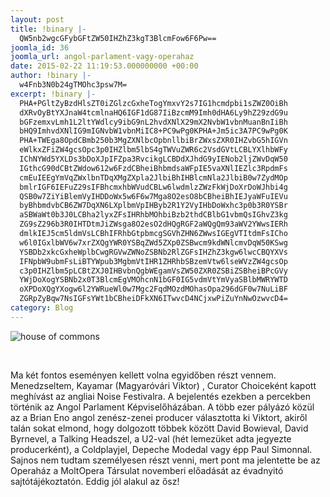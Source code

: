 ```yaml
---
layout: post
title: !binary |-
  QW5nb2wgcGFybGFtZW50IHZhZ3kgT3BlcmFow6F6Pw==
joomla_id: 36
joomla_url: angol-parlament-vagy-operahaz
date: 2015-02-22 11:19:53.000000000 +00:00
author: !binary |-
  w4Fnb3N0b24gTMOhc3psw7M=
excerpt: !binary |-
  PHA+PGltZyBzdHlsZT0iZGlzcGxheTogYmxvY2s7IG1hcmdpbi1sZWZ0OiBh
  dXRvOyBtYXJnaW4tcmlnaHQ6IGF1dG87IiBzcmM9Imh0dHA6Ly9hZ29zdG9u
  bGFzemxvLmh1L2ltYWdlcy9ibG9nL2hvdXNlX29mX2NvbW1vbnMuanBnIiBh
  bHQ9ImhvdXNlIG9mIGNvbW1vbnMiIC8+PC9wPg0KPHA+Jm5ic3A7PC9wPg0K
  PHA+TWEga8OpdCBmb250b3MgZXNlbcOpbnllbiBrZWxsZXR0IHZvbG5hIGVn
  eWlkxZFiZW4gcsOpc3p0IHZlbm5lbS4gTWVuZWR6c2VsdGVtLCBLYXlhbWFy
  IChNYWd5YXLDs3bDoXJpIFZpa3RvcikgLCBDdXJhdG9yIENob2ljZWvDqW50
  IGthcG90dCBtZWdow612w6FzdCBheiBhbmdsaWFpIE5vaXNlIEZlc3RpdmFs
  cmEuIEEgYmVqZWxlbnTDqXMgZXpla2JlbiBhIHBlcmNla2JlbiB0w7ZydMOp
  bmlrIGF6IEFuZ29sIFBhcmxhbWVudCBLw6lwdmlzZWzFkWjDoXrDoWJhbi4g
  QSB0w7ZiYiBlemVyIHDDoWx5w6F6w7Mga8O2esO8bCBheiBhIEJyaWFuIEVu
  byBhbmdvbCB6ZW7DqXN6LXplbmVpIHByb2R1Y2VyIHbDoWxhc3p0b3R0YSBr
  aSBWaWt0b3J0LCBha2lyxZFsIHRhbMOhbiBzb2thdCBlbG1vbmQsIGhvZ3kg
  ZG9sZ296b3R0IHTDtmJiZWsga8O2esO2dHQgRGF2aWQgQm93aWV2YWwsIERh
  dmlkIEJ5cm5ldmVsLCBhIFRhbGtpbmcgSGVhZHN6ZWwsIGEgVTItdmFsICho
  w6l0IGxlbWV6w7xrZXQgYWR0YSBqZWd5ZXp0ZSBwcm9kdWNlcmvDqW50KSwg
  YSBDb2xkcGxheWplbCwgRGVwZWNoZSBNb2RlZGFsIHZhZ3kgw6lwcCBQYXVs
  IFNpbW9ubmFsLiBTYWpub3MgbmVtIHR1ZHRhbSBzemVtw6lseWVzZW4gcsOp
  c3p0IHZlbm5pLCBtZXJ0IHBvbnQgbWEgamVsZW50ZXR0ZSBiZSBheiBPcGVy
  YWjDoXogYSBNb2x0T3BlcmEgVMOhcnN1bGF0IG5vdmVtYmVyaSBlbMWRYWTD
  oXPDoXQgYXogw6l2YWRueWl0w7Mgc2FqdMOzdMOhasOpa296dGF0w7NuLiBF
  ZGRpZyBqw7NsIGFsYWt1bCBheiDFkXN6ITwvcD4NCjxwPiZuYnNwOzwvcD4=
category: Blog
---
```

<p><img style="display: block; margin-left: auto; margin-right: auto;" src="http://agostonlaszlo.hu/images/blog/house_of_commons.jpg" alt="house of commons" /></p>
<p>&nbsp;</p>
<p>Ma két fontos eseményen kellett volna egyidőben részt vennem. Menedzseltem, Kayamar (Magyaróvári Viktor) , Curator Choiceként kapott meghívást az angliai Noise Festivalra. A bejelentés ezekben a percekben történik az Angol Parlament Képviselőházában. A több ezer pályázó közül az a Brian Eno angol zenész-zenei producer választotta ki Viktort, akiről talán sokat elmond, hogy dolgozott többek között David Bowieval, David Byrnevel, a Talking Headszel, a U2-val (hét lemezüket adta jegyezte producerként), a Coldplayjel, Depeche Modedal vagy épp Paul Simonnal. Sajnos nem tudtam személyesen részt venni, mert pont ma jelentette be az Operaház a MoltOpera Társulat novemberi előadását az évadnyitó sajtótájékoztatón. Eddig jól alakul az ősz!</p>
<p>&nbsp;</p>
